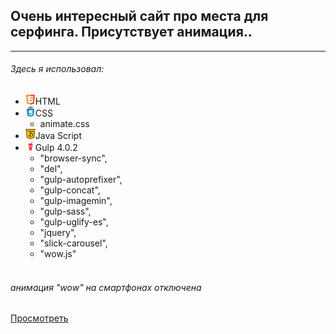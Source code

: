 ## Очень интересный сайт про места для серфинга. Присутствует анимация..
___

###### _Здесь я использовал_:

* ![](images/for_readmi/html5.png)HTML
* ![](images/for_readmi/css.png)CSS
  * animate.css 
* ![](images/for_readmi/java-script.png)Java Script
* ![](images/for_readmi/gulp.png)Gulp 4.0.2
  * "browser-sync",
  * "del",
  * "gulp-autoprefixer",
  * "gulp-concat",
  * "gulp-imagemin",
  * "gulp-sass",
  * "gulp-uglify-es",
  * "jquery",
  * "slick-carousel",
  * "wow.js"
  <br>
 ###### анимация "wow" на смартфонах отключена
[Просмотреть](https://rizvandev.github.io/Surf-Spots.com/)

